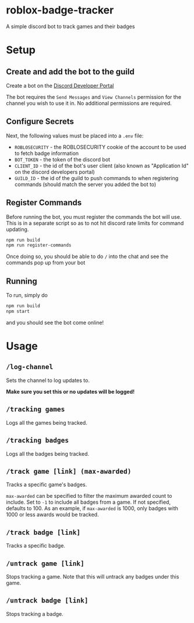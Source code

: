 # roblox-badge-tracker

A simple discord bot to track games and their badges

# Setup

## Create and add the bot to the guild

Create a bot on the [Discord Developer Portal](https://discord.com/developers/applications/)

The bot requires the `Send Messages` and `View Channels` permission for the channel you wish to use it in. No additional permissions are required.

## Configure Secrets

Next, the following values must be placed into a `.env` file:

- `ROBLOSECURITY` - the ROBLOSECURITY cookie of the account to be used to fetch badge information
- `BOT_TOKEN` - the token of the discord bot
- `CLIENT_ID` - the id of the bot's user client (also known as "Application Id" on the discord developers portal)
- `GUILD_ID` - the id of the guild to push commands to when registering commands (should match the server you added the bot to)

## Register Commands

Before running the bot, you must register the commands the bot will use. This is in a separate script so as to not hit discord rate limits for command updating.

```sh
npm run build
npm run register-commands
```

Once doing so, you should be able to do `/` into the chat and see the commands pop up from your bot

## Running

To run, simply do

```sh
npm run build
npm start
```

and you should see the bot come online!

# Usage

## `/log-channel`

Sets the channel to log updates to.

**Make sure you set this or no updates will be logged!**

## `/tracking games`

Logs all the games being tracked.

## `/tracking badges`

Logs all the badges being tracked.

## `/track game [link] (max-awarded)`

Tracks a specific game's badges.

`max-awarded` can be specified to filter the maximum awarded count to include. Set to `-1` to include all badges from a game.
If not specified, defaults to 100. As an example, if `max-awarded` is 1000, only badges with 1000 or less awards would be tracked.

## `/track badge [link]`

Tracks a specific badge.

## `/untrack game [link]`

Stops tracking a game. Note that this will untrack any badges under this game.

## `/untrack badge [link]`

Stops tracking a badge.
